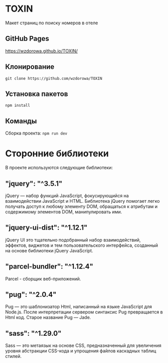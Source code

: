 # TOXIN
Макет страниц по поиску номеров в отеле

## GitHub Pages
  https://wzdorowa.github.io/TOXIN/

## Клонирование
`git clone https://github.com/wzdorowa/TOXIN`

## Установка пакетов
`npm install`

## Команды
Сборка проекта: `npm run dev`

# Сторонние библиотеки
В проекте используются следующие библиотеки:

## "jquery": "^3.5.1"
jQuery — набор функций JavaScript, фокусирующийся на взаимодействии JavaScript и HTML. Библиотека jQuery помогает легко получать доступ к любому элементу DOM, обращаться к атрибутам и содержимому элементов DOM, манипулировать ими.

## "jquery-ui-dist": "^1.12.1"
jQuery UI это тщательно подобранный набор взаимодействий, эффектов, виджетов и тем пользовательского интерфейса, созданный на основе библиотеки jQuery JavaScript.

## "parcel-bundler": "^1.12.4"
Parcel - сборщик веб-приложений.

## "pug": "^2.0.4"
Pug — это шаблонизатор Html, написанный на языке JavaScript для Node.js. После интерпретации сервером синтаксис Pug превращается в Нtml код. Старое название Pug — Jade.

## "sass": "^1.29.0"
Sass — это метаязык на основе CSS, предназначенный для увеличения уровня абстракции CSS-кода и упрощения файлов каскадных таблиц стилей.